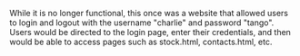 While it is no longer functional, this once was a website that allowed users to login and logout with the username "charlie" and password "tango".
Users would be directed to the login page, enter their credentials, and then would be able to access pages such as stock.html, contacts.html, etc.
